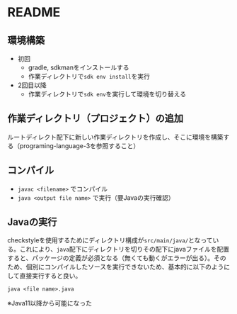 # README

## 環境構築

- 初回
  - gradle, sdkmanをインストールする
  - 作業ディレクトリで`sdk env install`を実行
- 2回目以降
  - 作業ディレクトリで`sdk env`を実行して環境を切り替える

## 作業ディレクトリ（プロジェクト）の追加

ルートディレクト配下に新しい作業ディレクトリを作成し、そこに環境を構築する（programing-language-3を参照すること）

## コンパイル

- `javac <filename>` でコンパイル
- `java <output file name>` で実行（要Javaの実行確認）

## Javaの実行

checkstyleを使用するためにディレクトリ構成が`src/main/java/`となっている。これにより、`java`配下にディレクトリを切りその配下にjavaファイルを配置すると、パッケージの定義が必須となる（無くても動くがエラーが出る）。そのため、個別にコンパイルしたソースを実行できないため、基本的に以下のようにして直接実行すると良い。

`java <file name>.java`

※Java11以降から可能になった
